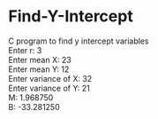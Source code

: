 # Find-Y-Intercept
 C program to find y intercept variables  
Enter r: 3  
Enter mean X: 23   
Enter mean Y: 12  
Enter variance of X: 32  
Enter variance of Y: 21  
M: 1.968750  
B: -33.281250  
